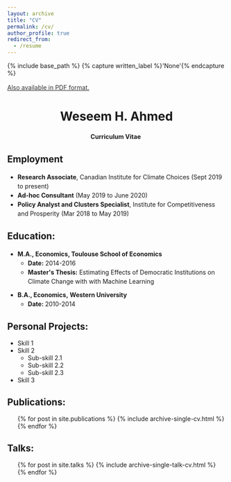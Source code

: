 ```yaml
---
layout: archive
title: "CV"
permalink: /cv/
author_profile: true
redirect_from:
  - /resume
---
```


{% include base_path %}
{% capture written_label %}'None'{% endcapture %}

<u><a style="line-height: 1.5;" href="http://www.weseemahmed.github.io/files/Weseem Ahmed Resume.pdf"><span style="color: #333333;"><span>Also available in PDF format.</span></span></a></u>

<h1 class="western" align="center"><b>Weseem H. Ahmed</b></h1>
<p style="line-height: 1.5;" align="center"><span><b>Curriculum Vitae</b> </span></p>

<h2>Employment</h2>
<ul style="line-height: 1.5; margin: 10px 0;">
  <li><span><b>Research Associate</b>, Canadian Institute for Climate Choices (Sept 2019 to present)</span></li>
    <li><span><b>Ad-hoc Consultant</b> (May 2019 to June 2020)</span></li>
    <li><span><b>Policy Analyst and Clusters Specialist</b>, Institute for Competitiveness and Prosperity (Mar 2018 to May 2019)</span></li>
</ul>

<h2>Education:</h2>
<ul style="line-height: 1.5; margin: 10px 0;">
 	<li><span><b>M.A., </b></span><span><b>Economics</b></span><span><b>, Toulouse School of Economics</b></span>
<ul>
 	<li><strong><span><b>Date:</b></span></strong><span> 2014-2016</span></li>
  <li><b><span>Master's Thesis:</b> </span><span> Estimating Effects of Democratic Institutions on Climate Change with with Machine Learning
    </span></li>
</ul>
</li>
</ul>
    
<ul style="line-height: 1.5; margin: 10px 0;">
 	<li><span><b>B.A., Economics,</b> <b>Western University</b></span>
<ul>
 	<li><strong><span><b>Date: </b></span></strong><span>2010-2014</span></li>
</ul>
</li>
</ul>
  
<a name="projects"><h2 id="projects-">Personal Projects:</h2></a>
* Skill 1
* Skill 2
  * Sub-skill 2.1
  * Sub-skill 2.2
  * Sub-skill 2.3
* Skill 3

<a name="publications"><h2 id="publications-">Publications:</h2></a>
  <ul>{% for post in site.publications %}
    {% include archive-single-cv.html %}
  {% endfor %}</ul>
  
<a name="talks"><h2 id="talks-">Talks:</h2></a>
  <ul>{% for post in site.talks %}
    {% include archive-single-talk-cv.html %}
  {% endfor %}</ul>
